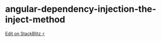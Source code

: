 # angular-dependency-injection-the-inject-method

[Edit on StackBlitz ⚡️](https://stackblitz.com/edit/angular-dependency-injection-the-inject-method)